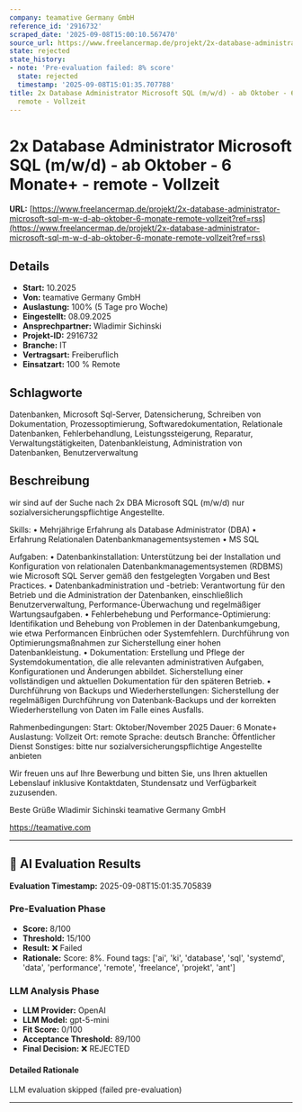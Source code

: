 ```yaml
---
company: teamative Germany GmbH
reference_id: '2916732'
scraped_date: '2025-09-08T15:00:10.567470'
source_url: https://www.freelancermap.de/projekt/2x-database-administrator-microsoft-sql-m-w-d-ab-oktober-6-monate-remote-vollzeit?ref=rss
state: rejected
state_history:
- note: 'Pre-evaluation failed: 8% score'
  state: rejected
  timestamp: '2025-09-08T15:01:35.707788'
title: 2x Database Administrator Microsoft SQL (m/w/d) - ab Oktober - 6 Monate+ -
  remote - Vollzeit
---
```



# 2x Database Administrator Microsoft SQL (m/w/d) - ab Oktober - 6 Monate+ - remote - Vollzeit
**URL:** [https://www.freelancermap.de/projekt/2x-database-administrator-microsoft-sql-m-w-d-ab-oktober-6-monate-remote-vollzeit?ref=rss](https://www.freelancermap.de/projekt/2x-database-administrator-microsoft-sql-m-w-d-ab-oktober-6-monate-remote-vollzeit?ref=rss)
## Details
- **Start:** 10.2025
- **Von:** teamative Germany GmbH
- **Auslastung:** 100% (5 Tage pro Woche)
- **Eingestellt:** 08.09.2025
- **Ansprechpartner:** Wladimir Sichinski
- **Projekt-ID:** 2916732
- **Branche:** IT
- **Vertragsart:** Freiberuflich
- **Einsatzart:** 100
                                                % Remote

## Schlagworte
Datenbanken, Microsoft Sql-Server, Datensicherung, Schreiben von Dokumentation, Prozessoptimierung, Softwaredokumentation, Relationale Datenbanken, Fehlerbehandlung, Leistungssteigerung, Reparatur, Verwaltungstätigkeiten, Datenbankleistung, Administration von Datenbanken, Benutzerverwaltung

## Beschreibung
wir sind auf der Suche nach 2x DBA Microsoft SQL (m/w/d) nur sozialversicherungspflichtige Angestellte.

Skills:
• Mehrjährige Erfahrung als Database Administrator (DBA)
• Erfahrung Relationalen Datenbankmanagementsystemen
• MS SQL

Aufgaben:
• Datenbankinstallation: Unterstützung bei der Installation und Konfiguration von relationalen Datenbankmanagementsystemen (RDBMS) wie Microsoft SQL Server gemäß den festgelegten Vorgaben und Best Practices.
• Datenbankadministration und -betrieb: Verantwortung für den Betrieb und die Administration der Datenbanken, einschließlich Benutzerverwaltung, Performance-Überwachung und regelmäßiger Wartungsaufgaben.
• Fehlerbehebung und Performance-Optimierung: Identifikation und Behebung von Problemen in der Datenbankumgebung, wie etwa Performancen Einbrüchen oder Systemfehlern. Durchführung von Optimierungsmaßnahmen zur Sicherstellung einer hohen Datenbankleistung.
• Dokumentation: Erstellung und Pflege der Systemdokumentation, die alle relevanten administrativen Aufgaben, Konfigurationen und Änderungen abbildet. Sicherstellung einer vollständigen und aktuellen Dokumentation für den späteren Betrieb.
• Durchführung von Backups und Wiederherstellungen: Sicherstellung der regelmäßigen Durchführung von Datenbank-Backups und der korrekten Wiederherstellung von Daten im Falle eines Ausfalls.

Rahmenbedingungen:
Start: Oktober/November 2025
Dauer: 6 Monate+
Auslastung: Vollzeit
Ort: remote
Sprache: deutsch
Branche: Öffentlicher Dienst
Sonstiges: bitte nur sozialversicherungspflichtige Angestellte anbieten

Wir freuen uns auf Ihre Bewerbung und bitten Sie, uns Ihren aktuellen Lebenslauf inklusive Kontaktdaten, Stundensatz und Verfügbarkeit zuzusenden.

Beste Grüße
Wladimir Sichinski
teamative Germany GmbH

https://teamative.com

---

## 🤖 AI Evaluation Results

**Evaluation Timestamp:** 2025-09-08T15:01:35.705839

### Pre-Evaluation Phase
- **Score:** 8/100
- **Threshold:** 15/100
- **Result:** ❌ Failed
- **Rationale:** Score: 8%. Found tags: ['ai', 'ki', 'database', 'sql', 'systemd', 'data', 'performance', 'remote', 'freelance', 'projekt', 'ant']

### LLM Analysis Phase
- **LLM Provider:** OpenAI
- **LLM Model:** gpt-5-mini
- **Fit Score:** 0/100
- **Acceptance Threshold:** 89/100
- **Final Decision:** ❌ REJECTED

#### Detailed Rationale
LLM evaluation skipped (failed pre-evaluation)

---

